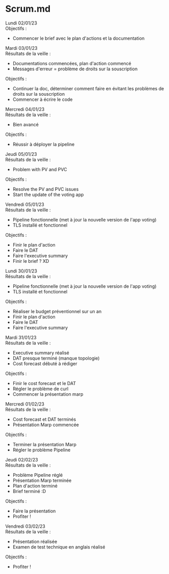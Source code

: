 # Scrum.md 

Lundi 02/01/23  
Objectifs :

* Commencer le brief avec le plan d'actions et la documentation

Mardi 03/01/23  
Résultats de la veille :

* Documentations commencées, plan d'action commencé
* Messages d'erreur = problème de droits sur la souscription

Objectifs :

* Continuer la doc, déterminer comment faire en évitant les problèmes de droits sur la souscription
* Commencer à écrire le code

Mercredi 04/01/23  
Résultats de la veille :

* Bien avancé

Objectifs :

* Réussir à déployer la pipeline

Jeudi 05/01/23  
Résultats de la veille :

* Problem with PV and PVC

Objectifs :

* Resolve the PV and PVC issues
* Start the update of the voting app

Vendredi 05/01/23  
Résultats de la veille :

* Pipeline fonctionnelle (met à jour la nouvelle version de l'app voting)
* TLS installé et fonctionnel

Objectifs :

* Finir le plan d'action
* Faire le DAT
* Faire l'executive summary
* Finir le brief ? XD

Lundi 30/01/23  
Résultats de la veille :

* Pipeline fonctionnelle (met à jour la nouvelle version de l'app voting)
* TLS installé et fonctionnel

Objectifs :

* Réaliser le budget préventionnel sur un an
* Finir le plan d'action
* Faire le DAT
* Faire l'executive summary

Mardi 31/01/23  
Résultats de la veille :

* Executive summary réalisé
* DAT presque terminé (manque topologie)
* Cost forecast débuté à rédiger

Objectifs :

* Finir le cost forecast et le DAT
* Régler le problème de curl
* Commencer la présentation marp

Mercredi 01/02/23  
Résultats de la veille :

* Cost forecast et DAT terminés
* Présentation Marp commencée 

Objectifs :

* Terminer la présentation Marp
* Régler le problème Pipeline

Jeudi 02/02/23  
Résultats de la veille :

* Problème Pipeline réglé
* Présentation Marp terminée
* Plan d'action terminé
* Brief terminé :D

Objectifs :

* Faire la présentation
* Profiter !

Vendredi 03/02/23  
Résultats de la veille :

* Présentation réalisée
* Examen de test technique en anglais réalisé

Objectifs :

* Profiter !

